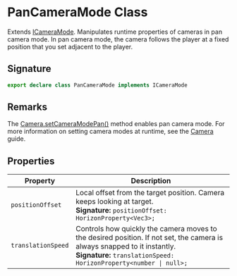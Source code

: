 # PanCameraMode Class

Extends [ICameraMode](https://developers.meta.com/horizon-worlds/reference/2.0.0/camera_icameramode). Manipulates runtime properties of cameras in pan camera mode. In pan camera mode, the camera follows the player at a fixed position that you set adjacent to the player.

## Signature

```typescript
export declare class PanCameraMode implements ICameraMode
```

## Remarks

The [Camera.setCameraModePan()](https://developers.meta.com/horizon-worlds/reference/2.0.0/camera_camera#setcameramodepan) method enables pan camera mode. For more information on setting camera modes at runtime, see the [Camera](https://developers.meta.com/horizon-worlds/learn/documentation/create-for-web-and-mobile/typescript-apis-for-mobile/camera) guide.

## Properties

| Property | Description |
| --- | --- |
| `positionOffset` | Local offset from the target position. Camera keeps looking at target.<br/>**Signature:** `positionOffset: HorizonProperty<Vec3>;` |
| `translationSpeed` | Controls how quickly the camera moves to the desired position. If not set, the camera is always snapped to it instantly.<br/>**Signature:** `translationSpeed: HorizonProperty<number \| null>;` |